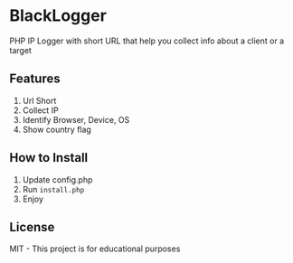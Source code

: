 # BlackLogger

PHP IP Logger with short URL that help you collect info about a client or a target

## Features

1. Url Short
2. Collect IP
3. Identify Browser, Device, OS
4. Show country flag

## How to Install

1. Update config.php
2. Run ``install.php``
3. Enjoy

## License

MIT - This project is for educational purposes
